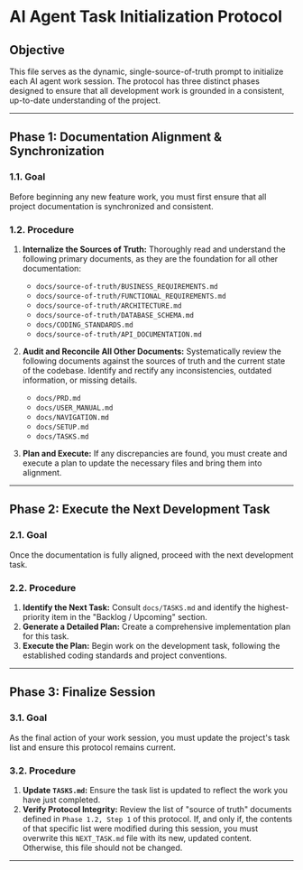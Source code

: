 # AI Agent Task Initialization Protocol

## Objective

This file serves as the dynamic, single-source-of-truth prompt to initialize each AI agent work
session. The protocol has three distinct phases designed to ensure that all development work is
grounded in a consistent, up-to-date understanding of the project.

---

## Phase 1: Documentation Alignment & Synchronization

### 1.1. Goal

Before beginning any new feature work, you must first ensure that all project documentation is
synchronized and consistent.

### 1.2. Procedure

1. **Internalize the Sources of Truth:** Thoroughly read and understand the following primary
   documents, as they are the foundation for all other documentation:
   - `docs/source-of-truth/BUSINESS_REQUIREMENTS.md`
   - `docs/source-of-truth/FUNCTIONAL_REQUIREMENTS.md`
   - `docs/source-of-truth/ARCHITECTURE.md`
   - `docs/source-of-truth/DATABASE_SCHEMA.md`
   - `docs/CODING_STANDARDS.md`
   - `docs/source-of-truth/API_DOCUMENTATION.md`

2. **Audit and Reconcile All Other Documents:** Systematically review the following documents
   against the sources of truth and the current state of the codebase. Identify and rectify any
   inconsistencies, outdated information, or missing details.
   - `docs/PRD.md`
   - `docs/USER_MANUAL.md`
   - `docs/NAVIGATION.md`
   - `docs/SETUP.md`
   - `docs/TASKS.md`

3. **Plan and Execute:** If any discrepancies are found, you must create and execute a plan to
   update the necessary files and bring them into alignment.

---

## Phase 2: Execute the Next Development Task

### 2.1. Goal

Once the documentation is fully aligned, proceed with the next development task.

### 2.2. Procedure

1. **Identify the Next Task:** Consult `docs/TASKS.md` and identify the highest-priority item in the
   "Backlog / Upcoming" section.
2. **Generate a Detailed Plan:** Create a comprehensive implementation plan for this task.
3. **Execute the Plan:** Begin work on the development task, following the established coding
   standards and project conventions.

---

## Phase 3: Finalize Session

### 3.1. Goal

As the final action of your work session, you must update the project's task list and ensure this
protocol remains current.

### 3.2. Procedure

1. **Update `TASKS.md`:** Ensure the task list is updated to reflect the work you have just
   completed.
2. **Verify Protocol Integrity:** Review the list of "source of truth" documents defined in
   `Phase 1.2, Step 1` of this protocol. If, and only if, the contents of that specific list were
   modified during this session, you must overwrite this `NEXT_TASK.md` file with its new, updated
   content. Otherwise, this file should not be changed.

---
